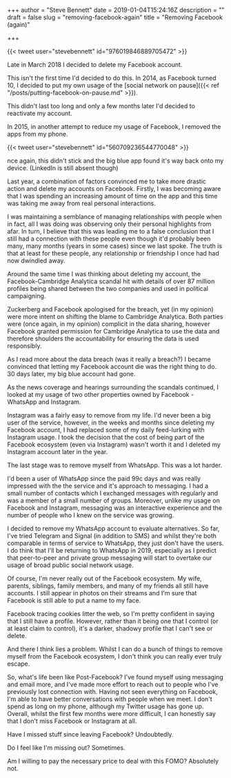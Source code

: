 +++
author = "Steve Bennett"
date = 2019-01-04T15:24:16Z
description = ""
draft = false
slug = "removing-facebook-again"
title = "Removing Facebook (again)"

+++

{{< tweet user="stevebennett" id="976019846889705472" >}}

Late in March 2018 I decided to delete my Facebook account. 

This isn't the first time I'd decided to do this. In 2014, as Facebook turned 10, I decided to put my own usage of the [social network on pause]({{< ref "/posts/putting-facebook-on-pause.md" >}}). 

This didn't last too long and only a few months later I'd decided to reactivate my account. 

In 2015, in another attempt to reduce my usage of Facebook, I removed the apps from my phone.

{{< tweet user="stevebennett" id="560709236544770048" >}}

nce again, this didn't stick and the big blue app found it's way back onto my device. (LinkedIn is still absent though)

Last year, a combination of factors convinced me to take more drastic action and delete my accounts on Facebook. Firstly, I was becoming aware that I was spending an increasing amount of time on the app and this time was taking me away from real personal interactions. 

I was maintaining a semblance of managing relationships with people when in fact, all I was doing was observing only their personal highlights from afar. In turn, I believe that this was leading me to a false conclusion that I still had a connection with these people even though it'd probably been many, many months (years in some cases) since we last spoke. The truth is that at least for these people, any relationship or friendship I once had had now dwindled away.

Around the same time I was thinking about deleting my account, the Facebook-Cambridge Analytica scandal hit with details of over 87 million profiles being shared between the two companies and used in political campaigning. 

Zuckerberg and Facebook apologised for the breach, yet (in my opinion) were more intent on shifting the blame to Cambridge Analytica. Both parties were (once again, in my opinion) complicit in the data sharing, however Facebook granted permission for Cambridge Analytica to use the data and therefore shoulders the accountability for ensuring the data is used responsibly.

As I read more about the data breach (was it really a breach?) I became convinced that letting my Facebook account die was the right thing to do. 30 days later, my big blue account had gone.

As the news coverage and hearings surrounding the scandals continued, I looked at my usage of two other properties owned by Facebook - WhatsApp and Instagram. 

Instagram was a fairly easy to remove from my life. I'd never been a big user of the service, however, in the weeks and months since deleting my Facebook account, I had replaced some of my daily feed-lurking with Instagram usage. I took the decision that the cost of being part of the Facebook ecosystem (even via Instagram) wasn't worth it and I deleted my Instagram account later in the year.

The last stage was to remove myself from WhatsApp. This was a lot harder.

I'd been a user of WhatsApp since the paid 99c days and was really impressed with the the service and it's approach to messaging. I had a small number of contacts which I exchanged messages with regularly and was a member of a small number of groups. Moreover, unlike my usage on Facebook and Instagram, messaging was an interactive experience and the number of people who I knew on the service was growing.

I decided to remove my WhatsApp account to evaluate alternatives. So far, I've tried Telegram and Signal (in addition to SMS) and whilst they're both comparable in terms of service to WhatsApp, they just don't have the users. I do think that I'll be returning to WhatsApp in 2019, especially as I predict that peer-to-peer and private group messaging will start to overtake our usage of broad public social network usage.

Of course, I'm never really out of the Facebook ecosystem. My wife, parents, siblings, family members, and many of my friends all still have accounts. I still appear in photos on their streams and I'm sure that Facebook is still able to put a name to my face. 

Facebook tracing cookies litter the web, so I'm pretty confident in saying that I still have a profile. However, rather than it being one that I control (or at least claim to control), it's a darker, shadowy profile that I can't see or delete.

And there I think lies a problem. Whilst I can do a bunch of things to remove myself from the Facebook ecosystem, I don't think you can really ever truly escape. 

So, what's life been like Post-Facebook? I've found myself using messaging and email more, and I've made more effort to reach out to people who I've previously lost connection with. Having not seen everything on Facebook, I'm able to have better conversations with people when we meet. I don't spend as long on my phone, although my Twitter usage has gone up. Overall, whilst the first few months were more difficult, I can honestly say that I don't miss Facebook or Instagram at all.

Have I missed stuff since leaving Facebook? Undoubtedly.

Do I feel like I'm missing out? Sometimes.

Am I willing to pay the necessary price to deal with this FOMO? Absolutely not.

